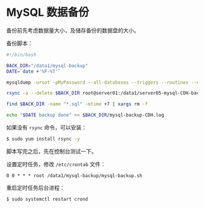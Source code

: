 # MySQL 数据备份

备份前先考虑数据量大小，及储存备份的数据盘的大小。

备份脚本：

```bash
#!/bin/bash

BACK_DIR="/data1/mysql-backup"
DATE=`date +'%F-%T'`

mysqldump -uroot -pMyPassword --all-databases --triggers --routines --events > $BACK_DIR/server05-mysql-CDH-$DATE.sql

rsync -a --delete $BACK_DIR root@server01:/data1/server05-mysql-CDH-backup/

find $BACK_DIR -name "*.sql" -mtime +7 | xargs rm -f

echo "$DATE backup done" >> $BACK_DIR/mysql-backup-CDH.log
```

如果没有 `rsync` 命令，可以安装：

```bash
$ sudo yum install rsync -y
```

脚本写完之后，先在控制台测试一下。



设置定时任务，修改 `/etc/crontab` 文件：

```
0 0 * * * root /data1/mysql-backup/mysql-backup.sh
```



重启定时任务后台进程：

```bash
$ sudo systemctl restart crond
```



